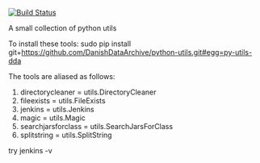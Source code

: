 [![Build Status](https://travis-ci.org/DanishDataArchive/python-utils.png?branch=master)](https://travis-ci.org/DanishDataArchive/python-utils)

A small collection of python utils

To install these tools: sudo pip install git+https://github.com/DanishDataArchive/python-utils.git#egg=py-utils-dda

The tools are aliased as follows:

1. directorycleaner = utils.DirectoryCleaner
2. fileexists = utils.FileExists
3. jenkins = utils.Jenkins
4. magic = utils.Magic
5. searchjarsforclass = utils.SearchJarsForClass
6. splitstring = utils.SplitString

try jenkins -v
